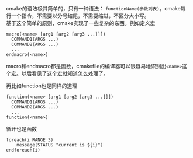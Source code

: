 cmake的语法极其简单的，只有一种语法：
`functionName(参数列表)`。cmake每行一个指令，不需要以分号结尾，不需要缩进，不区分大小写。  
基于这个简单的原则，cmake实现了一些复杂的东西。例如定义宏
```plain
macro(<name> [arg1 [arg2 [arg3 ...]]])
  COMMAND1(ARGS ...)
  COMMAND2(ARGS ...)
  ...
endmacro(<name>)
```
macro和endmacro都是函数，cmakefile的编译器可以很容易地识别出`<name>`这个宏。以后看见了这个宏就知道怎么处理了。  

再比如function也是同样的道理
```plain
function(<name> [arg1 [arg2 [arg3 ...]]])
  COMMAND1(ARGS ...)
  COMMAND2(ARGS ...)
  ...
function(<name>)
```
循环也是函数
```plain
foreach(i RANGE 3)
    message(STATUS "current is ${i}")
endforeach(i)
```